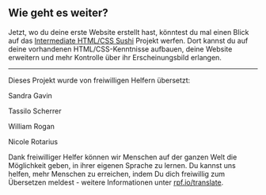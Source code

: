 ## Wie geht es weiter?

Jetzt, wo du deine erste Website erstellt hast, könntest du mal einen Blick auf das [Intermediate HTML/CSS Sushi](https://projects.raspberrypi.org/de-DE/projects/cd-intermediate-html-css-sushi/) Projekt werfen. Dort kannst du auf deine vorhandenen HTML/CSS-Kenntnisse aufbauen, deine Website erweitern und mehr Kontrolle über ihr Erscheinungsbild erlangen.

***

Dieses Projekt wurde von freiwilligen Helfern übersetzt:

Sandra Gavin

Tassilo Scherrer

William Rogan

Nicole Rotarius

Dank freiwilliger Helfer können wir Menschen auf der ganzen Welt die Möglichkeit geben, in ihrer eigenen Sprache zu lernen. Du kannst uns helfen, mehr Menschen zu erreichen, indem Du dich freiwillig zum Übersetzen meldest - weitere Informationen unter [rpf.io/translate](https://rpf.io/translate).